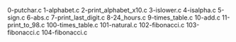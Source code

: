 0-putchar.c
1-alphabet.c 
2-print_alphabet_x10.c 
3-islower.c 4-isalpha.c 
5-sign.c 6-abs.c 
7-print_last_digit.c 
8-24_hours.c 
9-times_table.c 
10-add.c 
11-print_to_98.c 
100-times_table.c 
101-natural.c 
102-fibonacci.c 
103-fibonacci.c 
104-fibonacci.c
